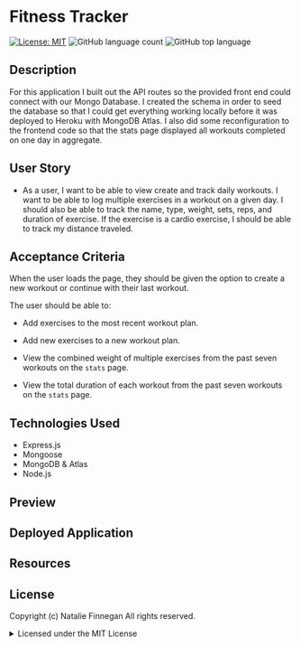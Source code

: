 # Fitness Tracker

[![License: MIT](https://img.shields.io/badge/License-MIT-yellow.svg)](https://opensource.org/licenses/MIT)
![GitHub language count](https://img.shields.io/github/languages/count/nfinnegan/fitness_tracker)
![GitHub top language](https://img.shields.io/github/languages/top/nfinnegan/fitness_tracker)

## Description

For this application I built out the API routes so the provided front end could connect with our Mongo Database. I created the schema in order to seed the database so that I could get everything working locally before it was deployed to Heroku with MongoDB Atlas. I also did some reconfiguration to the frontend code so that the stats page displayed all workouts completed on one day in aggregate.

## User Story

- As a user, I want to be able to view create and track daily workouts. I want to be able to log multiple exercises in a workout on a given day. I should also be able to track the name, type, weight, sets, reps, and duration of exercise. If the exercise is a cardio exercise, I should be able to track my distance traveled.

## Acceptance Criteria

When the user loads the page, they should be given the option to create a new workout or continue with their last workout.

The user should be able to:

- Add exercises to the most recent workout plan.

- Add new exercises to a new workout plan.

- View the combined weight of multiple exercises from the past seven workouts on the `stats` page.

- View the total duration of each workout from the past seven workouts on the `stats` page.

## Technologies Used

* Express.js
* Mongoose
* MongoDB & Atlas
* Node.js

## Preview

## Deployed Application

## Resources

## License

Copyright (c) Natalie Finnegan All rights reserved.<br>

<details><summary>Licensed under the MIT License</summary>

Copyright (c) 2021 - present | Natalie Finnegan

<blockquote>
Permission is hereby granted, free of charge, to any person obtaining a copy
of this software and associated documentation files (the "Software"), to deal
in the Software without restriction, including without limitation the rights
to use, copy, modify, merge, publish, distribute, sublicense, and/or sell
copies of the Software, and to permit persons to whom the Software is
furnished to do so, subject to the following conditions:

The above copyright notice and this permission notice shall be included in all
copies or substantial portions of the Software.

THE SOFTWARE IS PROVIDED "AS IS", WITHOUT WARRANTY OF ANY KIND, EXPRESS OR
IMPLIED, INCLUDING BUT NOT LIMITED TO THE WARRANTIES OF MERCHANTABILITY,
FITNESS FOR A PARTICULAR PURPOSE AND NONINFRINGEMENT. IN NO EVENT SHALL THE
AUTHORS OR COPYRIGHT HOLDERS BE LIABLE FOR ANY CLAIM, DAMAGES OR OTHER
LIABILITY, WHETHER IN AN ACTION OF CONTRACT, TORT OR OTHERWISE, ARISING FROM,
OUT OF OR IN CONNECTION WITH THE SOFTWARE OR THE USE OR OTHER DEALINGS IN THE
SOFTWARE.

</blockquote>
</details>
